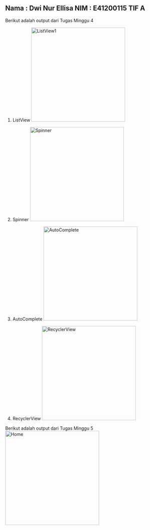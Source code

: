 Nama : Dwi Nur Ellisa
NIM : E41200115
TIF A
---------------------
Berikut adalah output dari Tugas Minggu 4
1. ListView
   <img width="299" alt="ListView1" src="https://user-images.githubusercontent.com/80302807/135959934-4287c03e-64ec-4751-8a18-c5ed52af059e.PNG">
   
2. Spinner
   <img width="299" alt="Spinner" src="https://user-images.githubusercontent.com/80302807/135961126-91f2823c-f027-4ef6-b2ff-480d37ad0f05.PNG">
   
3. AutoComplete
   <img width="299" alt="AutoComplete" src="https://user-images.githubusercontent.com/80302807/135961196-79e6e003-cddc-4479-9637-251c82633a0b.PNG">

4. RecyclerView
   <img width="299" alt="RecyclerView" src="https://user-images.githubusercontent.com/80302807/135961802-da9fc8ce-5e0a-4f88-9543-ac7627d2c7f3.PNG">


Berikut adalah output dari Tugas Minggu 5
   <img width="299" alt="Home" src="https://user-images.githubusercontent.com/80302807/137117503-ed156dbf-1818-4404-aceb-b8191c187633.PNG">

   
   
